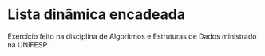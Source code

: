 # Lista dinâmica encadeada
Exercício feito na disciplina de Algoritmos e Estruturas de Dados ministrado na UNIFESP.
